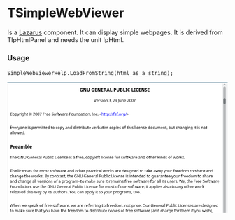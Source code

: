 # TSimpleWebViewer

Is a [Lazarus](http://www.lazarus-ide.org/) component. It can display simple webpages.
It is derived from TIpHtmlPanel and needs the unit IpHtml. 

### Usage
```
SimpleWebViewerHelp.LoadFromString(html_as_a_string);
```

![](screenshot.png)